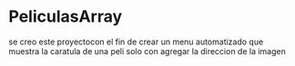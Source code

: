 # PeliculasArray

se creo este proyectocon el fin de crear un menu automatizado que muestra la caratula de una peli solo con agregar la direccion de la imagen
